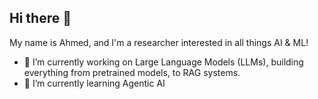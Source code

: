 ## Hi there 👋

My name is Ahmed, and I'm a researcher interested in all things AI & ML!

- 🔭 I’m currently working on Large Language Models (LLMs), building everything from pretrained models, to RAG systems.
- 🌱 I’m currently learning Agentic AI

<!--
**AITheChillGuy/AITheChillGuy** is a ✨ _special_ ✨ repository because its `README.md` (this file) appears on your GitHub profile.

Here are some ideas to get you started:

- 🔭 I’m currently working on ...
- 🌱 I’m currently learning ...
- 👯 I’m looking to collaborate on ...
- 🤔 I’m looking for help with ...
- 💬 Ask me about ...
- 📫 How to reach me: ...
-->
